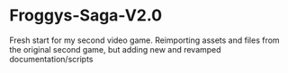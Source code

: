 # Froggys-Saga-V2.0
Fresh start for my second video game. Reimporting assets and files from the original second game, but adding new and revamped documentation/scripts
